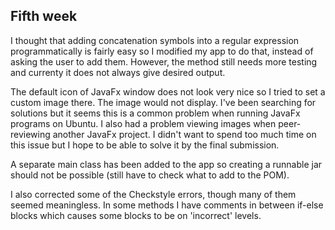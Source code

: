 ## Fifth week ##

I thought that adding concatenation symbols into a regular expression programmatically is fairly easy so I 
modified my app to do that, instead of asking the user to add them. However, the method still needs more
testing and currenty it does not always give desired output.  

The default icon of JavaFx window does not look very nice so I tried to set a custom image there. The image
would not display. I've been searching for solutions but it seems this is a common problem when running 
JavaFx programs on Ubuntu. I also had a problem viewing images when peer-reviewing another JavaFx project.
I didn't want to spend too much time on this issue but I hope to be able to solve it by the final submission.

A separate main class has been added to the app so creating a runnable jar should not be possible (still have
to check what to add to the POM).

I also corrected some of the Checkstyle errors, though many of them seemed meaningless. In some methods I have
comments in between if-else blocks which causes some blocks to be on 'incorrect' levels.

